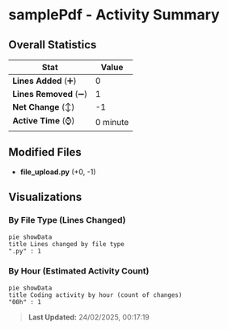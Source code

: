 # samplePdf - Activity Summary 

## Overall Statistics

| Stat                   | Value                                                             |
| ---------------------- | ----------------------------------------------------------------- |
| **Lines Added** (➕)   | 0                                          |
| **Lines Removed** (➖) | 1                                        |
| **Net Change** (↕)    | -1                |
| **Active Time** (⌚)   | 0 minute |


## Modified Files
- **file_upload.py** (+0, -1)

## Visualizations

### By File Type (Lines Changed)

```mermaid
pie showData
title Lines changed by file type
".py" : 1
```

### By Hour (Estimated Activity Count)

```mermaid
pie showData
title Coding activity by hour (count of changes)
"00h" : 1
```


> **Last Updated:** 24/02/2025, 00:17:19